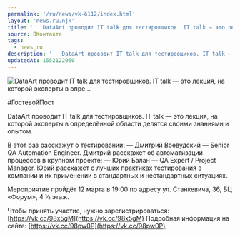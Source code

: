 ```yaml
---
permalink: '/ru/news/vk-6112/index.html'
layout: 'news.ru.njk'
title: '   DataArt проводит IT talk для тестировщиков. IT talk — это лекция, на которой эксперты в опре…'
source: ВКонтакте
tags:
  - news_ru
description: '   DataArt проводит IT talk для тестировщиков. IT talk — это лекция, на которой эксперты в опре…'
updatedAt: 1552122060
---
```

![   DataArt проводит IT talk для тестировщиков. IT talk — это лекция, на которой эксперты в опре…](https://sun9-64.userapi.com/impf/c844722/v844722569/1c2189/6FkRfLzy62s.jpg?size=1280x768&quality=96&sign=a23ce74ca23c28a21d112fe5c06cd86d&c_uniq_tag=b_v-8rbAkHeDLmouIZgjZRkLaq-zJVRiS8Iu3Wnot7M&type=album)

#ГостевойПост

DataArt проводит IT talk для тестировщиков. IT talk — это лекция, на которой эксперты в определённой области делятся своими знаниями и опытом.

В этот раз расскажут о тестировании:
— Дмитрий Воевудский — Senior QA Automation Engineer. Дмитрий расскажет об автоматизации процессов в крупном проекте;
— Юрий Балан — QA Expert / Project Manager. Юрий расскажет о лучших практиках тестирования в компании и их применении в стандартных и нестандартных ситуациях.

Мероприятие пройдёт 12 марта в 19:00 по адресу ул. Станкевича, 36, БЦ «Форум», 4 ½ этаж.

Чтобы принять участие, нужно зарегистрироваться: [https://vk.cc/98x5gM](https://vk.cc/98x5gM)
Подробная информация на сайте: [https://vk.cc/98pw0P](https://vk.cc/98pw0P)
